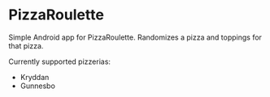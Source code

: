 # PizzaRoulette
Simple Android app for PizzaRoulette. Randomizes a pizza and toppings for that pizza.

Currently supported pizzerias:
* Kryddan
* Gunnesbo
